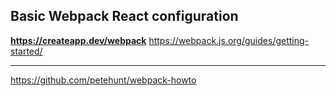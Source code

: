 ## Basic Webpack React configuration

**https://createapp.dev/webpack**
https://webpack.js.org/guides/getting-started/

---

https://github.com/petehunt/webpack-howto
